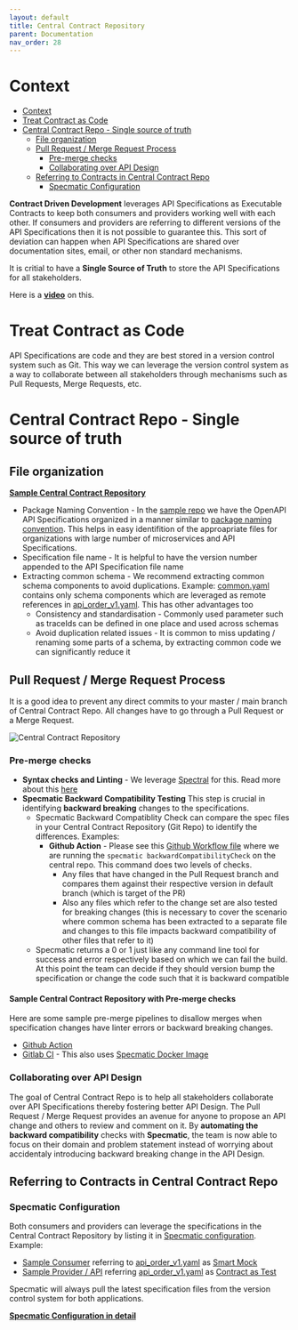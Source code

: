 ```yaml
---
layout: default
title: Central Contract Repository
parent: Documentation
nav_order: 28
---
```


# Context

- [Context](#context)
- [Treat Contract as Code](#treat-contract-as-code)
- [Central Contract Repo - Single source of truth](#central-contract-repo---single-source-of-truth)
  - [File organization](#file-organization)
  - [Pull Request / Merge Request Process](#pull-request--merge-request-process)
    - [Pre-merge checks](#pre-merge-checks)
    - [Collaborating over API Design](#collaborating-over-api-design)
  - [Referring to Contracts in Central Contract Repo](#referring-to-contracts-in-central-contract-repo)
    - [Specmatic Configuration](#specmatic-configuration)

**Contract Driven Development** leverages API Specifications as Executable Contracts to keep both consumers and providers working well with each other. If consumers and providers are referring to different versions of the API Specifications then it is not possible to guarantee this. This sort of deviation can happen when API Specifications are shared over documentation sites, email, or other non standard mechanisms.

It is critial to have a **Single Source of Truth** to store the API Specifications for all stakeholders.

Here is a **[video](https://youtu.be/U5Agz-mvYIU?t=1827)** on this.

# Treat Contract as Code

API Specifications are code and they are best stored in a version control system such as Git. This way we can leverage the version control system as a way to collaborate between all stakeholders through mechanisms such as Pull Requests, Merge Requests, etc.

# Central Contract Repo - Single source of truth

## File organization

**[Sample Central Contract Repository](https://github.com/znsio/specmatic-order-contracts)**

* Package Naming Convention - In the [sample repo](https://github.com/znsio/specmatic-order-contracts) we have the OpenAPI API Specifications organized in a manner similar to [package naming convention](https://github.com/znsio/specmatic-order-contracts). This helps in easy identifition of the approapriate files for organizations with large number of microservices and API Specifications.
* Specification file name - It is helpful to have the version number appended to the API Specification file name
* Extracting common schema - We recommend extracting common schema components to avoid duplications. Example: [common.yaml](https://github.com/znsio/specmatic-order-contracts/blob/main/in/specmatic/examples/store/common.yaml) contains only schema components which are leveraged as remote references in [api_order_v1.yaml](https://github.com/znsio/specmatic-order-contracts/blob/main/in/specmatic/examples/store/api_order_v1.yaml). This has other advantages too
  * Consistency and standardisation - Commonly used parameter such as traceIds can be defined in one place and used across schemas
  * Avoid duplication related issues - It is common to miss updating / renaming some parts of a schema, by extracting common code we can significantly reduce it

## Pull Request / Merge Request Process

It is a good idea to prevent any direct commits to your master / main branch of Central Contract Repo. All changes have to go through a Pull Request or a Merge Request.

<img alt="Central Contract Repository" src="https://specmatic.in/wp-content/uploads/2022/09/Treat-Contract-as-Code.png" />

### Pre-merge checks

* **Syntax checks and Linting** - We leverage [Spectral](https://stoplight.io/open-source/spectral) for this. Read more about this [here](https://github.com/znsio/specmatic-order-contracts#linting)
* **Specmatic Backward Compatibility Testing** This step is crucial in identifying **backward breaking** changes to the specifications.
  * Specmatic Backward Compatiblity Check can compare the spec files in your Central Contract Repository (Git Repo) to identify the differences. Examples:
    * **Github Action** -  Please see this [Github Workflow file](https://github.com/znsio/specmatic-order-contracts/blob/main/.github/workflows/pull_request_merge_checks.yaml) where we are running the `specmatic backwardCompatibilityCheck` on the central repo. This command does two levels of checks.
      * Any files that have changed in the Pull Request branch and compares them against their respective version in default branch (which is target of the PR)
      * Also any files which refer to the change set are also tested for breaking changes (this is necessary to cover the scenario where common schema has been extracted to a separate file and changes to this file impacts backward compatibility of other files that refer to it)
  * Specmatic returns a 0 or 1 just like any command line tool for success and error respectively based on which we can fail the build. At this point the team can decide if they should version bump the specification or change the code such that it is backward compatible

#### Sample Central Contract Repository with Pre-merge checks
 Here are some sample pre-merge pipelines to disallow merges when specification changes have linter errors or backward breaking changes.

- [Github Action](https://github.com/znsio/specmatic-order-contracts)
- [Gitlab CI](https://gitlab.com/znsio/contract-driven-development/central-contract-repository) - This also uses [Specmatic Docker Image](https://hub.docker.com/r/znsio/specmatic)

### Collaborating over API Design

The goal of Central Contract Repo is to help all stakeholders collaborate over API Specifications thereby fostering better API Design. The Pull Request / Merge Request provides an avenue for anyone to propose an API change and others to review and comment on it. By **automating the backward compatibility** checks with **Specmatic**, the team is now able to focus on their domain and problem statement instead of worrying about accidentaly introducing backward breaking change in the API Design.

## Referring to Contracts in Central Contract Repo

### Specmatic Configuration

Both consumers and providers can leverage the specifications in the Central Contract Repository by listing it in [Specmatic configuration](https://specmatic.in/documentation/configuration.html). Example:
* [Sample Consumer](https://github.com/znsio/specmatic-order-ui) referring to [api_order_v1.yaml](https://github.com/znsio/specmatic-order-contracts/blob/main/in/specmatic/examples/store/api_order_v1.yaml) as [Smart Mock](https://github.com/znsio/specmatic-order-ui/blob/main/specmatic.json)
* [Sample Provider / API](https://github.com/znsio/specmatic-order-api) referring [api_order_v1.yaml](https://github.com/znsio/specmatic-order-contracts/blob/main/in/specmatic/examples/store/api_order_v1.yaml) as [Contract as Test](https://github.com/znsio/specmatic-order-api)

Specmatic will always pull the latest specification files from the version control system for both applications.

[**Specmatic Configuration in detail**](/documentation/configuration.html)
